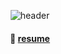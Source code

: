 
<div align="center"> 

![header](https://capsule-render.vercel.app/api?type=cylinder&color=000000&height=150&section=header&text=MyProfile&fontColor=ffffff&fontSize=70&animation=fadeIn&fontAlignY=55&desc=%20&descAlignY=62&descAlign=62)

####  :wave: [resume](https://clsung7911.github.io/)

</div>
